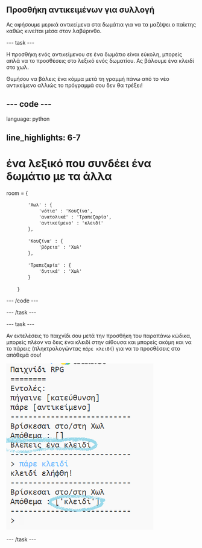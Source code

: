 ## Προσθήκη αντικειμένων για συλλογή

Ας αφήσουμε μερικά αντικείμενα στα δωμάτια για να τα μαζέψει ο παίκτης καθώς κινείται μέσα στον λαβύρινθο.

\--- task \---

Η προσθήκη ενός αντικείμενου σε ένα δωμάτιο είναι εύκολη, μπορείς απλά να το προσθέσεις στο λεξικό ενός δωματίου. Ας βάλουμε ένα κλειδί στο χωλ.

Θυμήσου να βάλεις ένα κόμμα μετά τη γραμμή πάνω από το νέο αντικείμενο αλλιώς το πρόγραμμά σου δεν θα τρέξει!

## \--- code \---

language: python

## line_highlights: 6-7

# ένα λεξικό που συνδέει ένα δωμάτιο με τα άλλα

room = {

            'Χωλ' : {
                'νότια' : 'Κουζίνα',
                'ανατολικά' : 'Τραπεζαρία',
                'αντικείμενο' : 'κλειδί'
            },
    
            'Κουζίνα' : {
                'βόρεια' : 'Χωλ'
            },
    
            'Τραπεζαρία' : {
                'δυτικά' : 'Χωλ'
            }
    
        }
    

\--- /code \---

\--- /task \---

\--- task \---

Αν εκτελέσεις το παιχνίδι σου μετά την προσθήκη του παραπάνω κώδικα, μπορείς πλέον να δεις ένα κλειδί στην αίθουσα και μπορείς ακόμη και να το πάρεις (πληκτρολογώντας `πάρε κλειδί`) για να το προσθέσεις στο απόθεμά σου!

![screenshot](images/rpg-key-test.png)

\--- /task \---